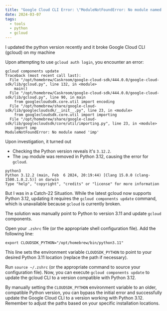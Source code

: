 ```yaml
---
title: "Google Cloud CLI Error: \"ModuleNotFoundError: No module named 'imp'\" and the Python 3.12 Fix"
date: 2024-03-07
tags:
  - tools
  - python
  - gcloud
---
```

I updated the python version recently and it broke Google Cloud CLI (gcloud) on my machine

Upon attempting to use `gcloud auth login`, you encounter an error:
```shell
gcloud components update
Traceback (most recent call last):
  File "/opt/homebrew/Caskroom/google-cloud-sdk/444.0.0/google-cloud-sdk/lib/gcloud.py", line 132, in <module>
    main()
  File "/opt/homebrew/Caskroom/google-cloud-sdk/444.0.0/google-cloud-sdk/lib/gcloud.py", line 90, in main
    from googlecloudsdk.core.util import encoding
  File "/opt/homebrew/share/google-cloud-sdk/lib/googlecloudsdk/__init__.py", line 23, in <module>
    from googlecloudsdk.core.util import importing
  File "/opt/homebrew/share/google-cloud-sdk/lib/googlecloudsdk/core/util/importing.py", line 23, in <module>
    import imp
ModuleNotFoundError: No module named 'imp'
```

Upon investigation, it turned out

- Checking the Python version reveals it's `3.12.2`.
- The `imp` module was removed in Python 3.12, causing the error for `gcloud`.

```shell
python3
Python 3.12.2 (main, Feb  6 2024, 20:19:44) [Clang 15.0.0 (clang-1500.1.0.2.5)] on darwin
Type "help", "copyright", "credits" or "license" for more information
```

But I was in a Catch-22 Situation. While the latest gcloud now supports Python 3.12, updating it requires the `gcloud components update` command, which is unavailable because `gcloud` is currently broken. 

The solution was manually point to Python to version 3.11 and update `gcloud` components. 

Open your `.zshrc` file (or the appropriate shell configuration file).
Add the following line:
```shell
export CLOUDSDK_PYTHON="/opt/homebrew/bin/python3.11"
```

This line sets the environment variable `CLOUDSDK_PYTHON` to point to your desired Python 3.11 location (replace the path if necessary).

Run `source ~/.zshrc` (or the appropriate command to source your configuration file).
Now, you can execute `gcloud components update` to update the gcloud CLI to a version compatible with Python 3.12.

By manually setting the `CLOUDSDK_PYTHON` environment variable to an older, compatible Python version, you can bypass the initial error and successfully update the Google Cloud CLI to a version working with Python 3.12. Remember to adjust the paths based on your specific installation locations.